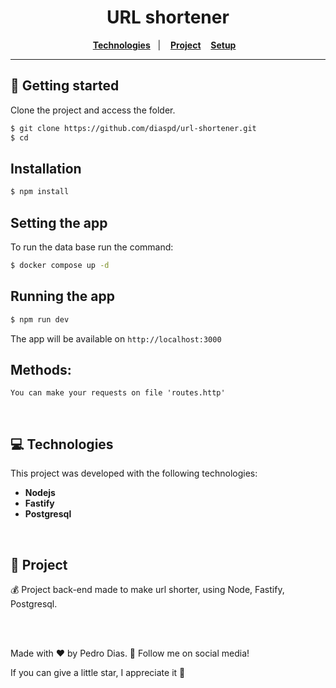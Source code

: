 <h1 align="center">
  URL shortener
</h1>

<p align="center">
  <a href="#-Technologies"><b>Technologies</b></a>&nbsp;&nbsp;&nbsp;|&nbsp;&nbsp;&nbsp;
  <a href="#-Project"><b>Project</b></a>&nbsp;&nbsp;&nbsp;
  <a href="#-Setting the app"><b>Setup</b></a>&nbsp;&nbsp;&nbsp;
</p>

---

## 🚀 Getting started

Clone the project and access the folder.

```bash
$ git clone https://github.com/diaspd/url-shortener.git
$ cd 
```

## Installation

```bash
$ npm install
```

## Setting the app
To run the data base run the command: 

```bash
$ docker compose up -d
```

## Running the app

```bash
$ npm run dev
```

The app will be available on `http://localhost:3000`

<h2>Methods: </h2>

```
You can make your requests on file 'routes.http'
```

</br>

## 💻 Technologies

This project was developed with the following technologies:
<b>
- Nodejs
- Fastify
- Postgresql
</b>

</br>

## 📄 Project
💰 Project back-end made to make url shorter, using Node, Fastify, Postgresql.

<br></br>

Made with ♥ by Pedro Dias. 👋 Follow me on social media! </br>

If you can give a little star, I appreciate it 🤩
